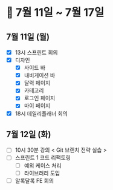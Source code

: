 # 🐯 7월 11일 ~ 7월 17일

## 7월 11일 (월)

- [x] 13시 스프린트 회의
- [x] 디자인
  - [x] 사이드 바
  - [x] 내비게이션 바
  - [x] 달력 페이지
  - [x] 카테고리
  - [x] 로그인 페이지
  - [x] 마이 페이지
- [x] 18시 데일리플래너 회의

## 7월 12일 (화)

- [ ] 10시 30분 강의 < Git 브랜치 전략 실습 >
- [ ] 스프린트 1 코드 리팩토링
  - [ ] 예외 케이스 처리
  - [ ] 라이브러리 도입
- [ ] 알록달록 FE 회의
